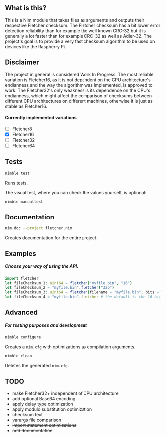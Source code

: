 ## What is this?

This is a Nim module that takes files as arguments and outputs their respective Fletcher checksum. The Fletcher checksum has a bit lower error detection reliability than for example the well known CRC-32 but it is generally a lot faster than for example CRC-32 as well as Adler-32. The project's goal is to provide a very fast checksum algorithm to be used on devices like the Raspberry Pi.

## Disclaimer

The project in general is considered Work In Progress. The most reliable variation is Fletcher16, as it is not dependent on the CPU architecture's endianness and the way the algorithm was implemented, is approved to work.
The Fletcher32's only weakness is its dependence on the CPU's endianness, which might affect the comparison of checksums between different CPU architectures on different machines, otherwise it is just as stable as Fletcher16.

#### Currently implemented variations
 - [ ] Fletcher8
 - [x] Fletcher16
 - [ ] Fletcher32
 - [ ] Fletcher64

## Tests
```bash
nimble test
```
Runs tests.

The visual test, where you can check the values yourself, is optional:
```bash
nimble manualtest
```

## Documentation
```bash
nim doc --project fletcher.nim
```
Creates documentation for the entire project.

## Examples
##### Choose your way of using the API.
```Nim
import fletcher
let fileChecksum_1: uint64 = fletcher("myfile.bin", "16")
let fileChecksum_2 = "myfile.bin".fletcher("32b")
let fileChecksum_3: uint64 = fletcher(filename = "myfile.bin", bits = "sixtyfour")
let fileChecksum_4 = "myfile.bin".fletcher # the default is the 16-bit variation
```

## Advanced
##### For testing purposes and development
```Bash
nimble configure
```
Creates a `nim.cfg` with optimizations as compilation arguments.

```Bash
nimble clean
```
Deletes the generated `nim.cfg`.

## TODO
* make Fletcher32+ independent of CPU architecture
* add optional Base64 encoding
* apply delay type optimization
* apply modulo substitution optimization
* checksum text
* varargs file comparison
* ~~import statement optimizations~~
* ~~add documentation~~
